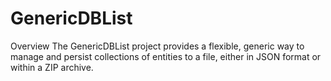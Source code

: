 # GenericDBList
Overview  The GenericDBList project provides a flexible, generic way to manage and persist collections of entities to a file, either in JSON format or within a ZIP archive. 
